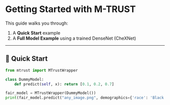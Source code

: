 # Getting Started with M-TRUST

This guide walks you through:
1. A **Quick Start** example  
2. A **Full Model Example** using a trained DenseNet (CheXNet)  

---

## 🚀 Quick Start

```python
from mtrust import MTrustWrapper

class DummyModel:
    def predict(self, x): return [0.1, 0.2, 0.7]

fair_model = MTrustWrapper(DummyModel())
print(fair_model.predict("any_image.png", demographics={'race': 'Black'}))
